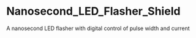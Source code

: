 # Nanosecond_LED_Flasher_Shield
 A nanosecond LED flasher with digital control of pulse width and current
